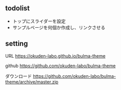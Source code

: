 ## todolist

- トップにスライダーを設定
- サンプルページを何個か作成し、リンクさせる

## setting

URL
https://okuden-labo.github.io/bulma-theme

github
https://github.com/okuden-labo/bulma-theme

ダウンロード
https://github.com/okuden-labo/bulma-theme/archive/master.zip
